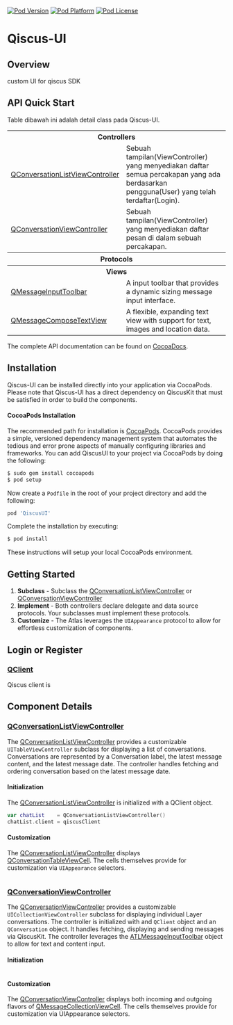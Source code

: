 [![Pod Version](http://img.shields.io/cocoapods/v/Qiscus-UI.svg?style=flat)](http://cocoadocs.org/docsets/Qiscus-UI/)
[![Pod Platform](http://img.shields.io/cocoapods/p/Qiscus-UI.svg?style=flat)](http://cocoadocs.org/docsets/Qiscus-UI/)
[![Pod License](http://img.shields.io/cocoapods/l/Qiscus-UI.svg?style=flat)](https://www.apache.org/licenses/LICENSE-2.0.html)

# Qiscus-UI

## Overview
custom UI for qiscus SDK 

## API Quick Start

Table dibawah ini adalah detail class pada Qiscus-UI.

<table>
    <tr><th colspan="2" style="text-align:center;">Controllers</th></tr>
    <tr>
        <td><a href="Code/Controllers/QConversationListViewController.swift">QConversationListViewController</a></td>
        <td>Sebuah tampilan(ViewController) yang menyediakan daftar semua percakapan yang ada berdasarkan pengguna(User) yang telah terdaftar(Login).</td>
    </tr>
    <tr>
        <td><a href="Code/Controllers/QConversationViewController.swift">QConversationViewController</a></td>
        <td>Sebuah tampilan(ViewController) yang menyediakan daftar pesan di dalam sebuah percakapan.</td>
    </tr>
     <tr><th colspan="2" style="text-align:center;">Protocols</th></tr>
     <tr><th colspan="2" style="text-align:center;">Views</th></tr>
    <tr>
        <td><a href="Code/Views/QMessageInputToolbar.h">QMessageInputToolbar</a></td>
        <td>A input toolbar that provides a dynamic sizing message input interface.</td>
    </tr>
    <tr>
        <td><a href="Code/Views/QMessageComposeTextView.h">QMessageComposeTextView</a></td>
        <td>A flexible, expanding text view with support for text, images and location data.</td>
    </tr>
</table>

The complete API documentation can be found on [CocoaDocs](http://cocoadocs.org/docsets/Qiscus/).

## Installation

Qiscus-UI can be installed directly into your application via CocoaPods. Please note that Qiscus-UI has a direct dependency on QiscusKit that must be satisfied in order to build the components.

#### CocoaPods Installation

The recommended path for installation is [CocoaPods](http://cocoapods.org/). CocoaPods provides a simple, versioned dependency management system that automates the tedious and error prone aspects of manually configuring libraries and frameworks. You can add QiscusUI to your project via CocoaPods by doing the following:

```sh
$ sudo gem install cocoapods
$ pod setup
```

Now create a `Podfile` in the root of your project directory and add the following:

```ruby
pod 'QiscusUI'
```

Complete the installation by executing:

```sh
$ pod install
```

These instructions will setup your local CocoaPods environment.
 
## Getting Started
 
1. **Subclass** - Subclass the [QConversationListViewController](Qiscus/Controllers/QConversationListViewController.swift) or [QConversationViewController](Qiscus/Controllers/QConversationViewController.swift)
2. **Implement** - Both controllers declare delegate and data source protocols. Your subclasses must implement these protocols.
3. **Customize** - The Atlas leverages the `UIAppearance` protocol to allow for effortless customization of components.

## Login or Register
### [QClient]()
Qiscus client is

 
## Component Details
 
### [QConversationListViewController](Qiscus/Controllers/QConversationListViewController.swift)
 
The [QConversationListViewController](Qiscus/Controllers/QConversationListViewController.swift) provides a customizable `UITableViewController` subclass for displaying a list of conversations. Conversations are represented by a Conversation label, the latest message content, and the latest message date. The controller handles fetching and ordering conversation based on the latest message date.
 
#### Initialization
 
The [QConversationListViewController](Qiscus/Controllers/QConversationListViewController.swift) is initialized with a QClient object.
 
```swift
var chatList    = QConversationListViewController()
chatList.client = qiscusClient
```
 
#### Customization
 
The [QConversationListViewController](Qiscus/Controllers/QConversationListViewController.swift) displays [QConversationTableViewCell](Qiscus/Views/QConversationTableViewCell.swift). The cells themselves provide for customization via `UIAppearance` selectors.
 
```swift

```
 
### [QConversationViewController](Qiscus/Controllers/QConversationViewController.swift)
 
The [QConversationViewController](Qiscus/Controllers/QConversationViewController.swift) provides a customizable `UICollectionViewController` subclass for displaying individual Layer conversations. The controller is initialized with and `QClient` object and an `QConversation` object. It handles fetching, displaying and sending messages via QiscusKit. The controller leverages the [ATLMessageInputToolbar](Code/Views/ATLMessageInputToolbar.h) object to allow for text and content input.
 
#### Initialization
 
```swift

```
 
#### Customization
 
The [QConversationViewController](Qiscus/Controllers/QConversationViewController.swift) displays both incoming and outgoing flavors of [QMessageCollectionViewCell](Qiscus/Views/QMessageCollectionViewCell.swift). The cells themselves provide for customization via UIAppearance selectors.
 
```swift

```
 
